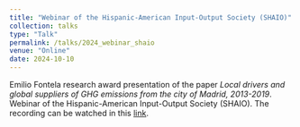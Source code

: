 ```yaml
---
title: "Webinar of the Hispanic-American Input-Output Society (SHAIO)"
collection: talks
type: "Talk"
permalink: /talks/2024_webinar_shaio
venue: "Online"
date: 2024-10-10
---
```


Emilio Fontela research award presentation of the paper *Local drivers and global suppliers of GHG emissions from the city of Madrid, 2013-2019*. Webinar of the Hispanic-American Input-Output Society (SHAIO). The recording can be watched in this [link](https://www.youtube.com/watch?v=vE6tcUcb54M&embeds_referring_euri=https%3A%2F%2Fwebinars.shaio.es%2F&source_ve_path=MjM4NTE).
